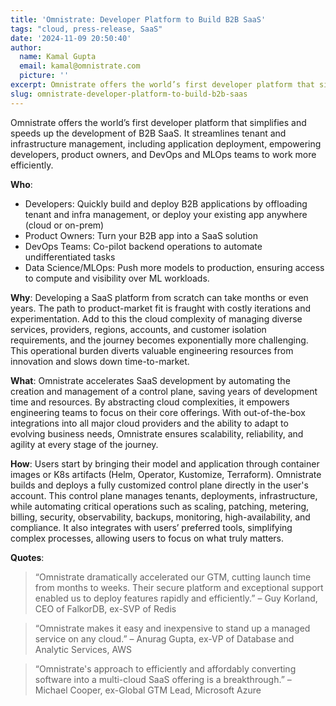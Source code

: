 ```yaml
---
title: 'Omnistrate: Developer Platform to Build B2B SaaS'
tags: "cloud, press-release, SaaS"
date: '2024-11-09 20:50:40'
author:
  name: Kamal Gupta
  email: kamal@omnistrate.com
  picture: ''
excerpt: Omnistrate offers the world’s first developer platform that simplifies and speeds up the development of B2B SaaS.
slug: omnistrate-developer-platform-to-build-b2b-saas
---
```


Omnistrate offers the world’s first developer platform that simplifies and speeds up the development of B2B SaaS. It streamlines tenant and infrastructure management, including application deployment, empowering developers, product owners, and DevOps and MLOps teams to work more efficiently.

**Who**:

- Developers: Quickly build and deploy B2B applications by offloading tenant and infra management, or deploy your existing app anywhere (cloud or on-prem)
- Product Owners: Turn your B2B app into a SaaS solution
- DevOps Teams: Co-pilot backend operations to automate undifferentiated tasks
- Data Science/MLOps: Push more models to production, ensuring access to compute and visibility over ML workloads.

**Why**: Developing a SaaS platform from scratch can take months or even years. The path to product-market fit is fraught with costly iterations and experimentation. Add to this the cloud complexity of managing diverse services, providers, regions, accounts, and customer isolation requirements, and the journey becomes exponentially more challenging. This operational burden diverts valuable engineering resources from innovation and slows down time-to-market.

**What**: Omnistrate accelerates SaaS development by automating the creation and management of a control plane, saving years of development time and resources. By abstracting cloud complexities, it empowers engineering teams to focus on their core offerings. With out-of-the-box integrations into all major cloud providers and the ability to adapt to evolving business needs, Omnistrate ensures scalability, reliability, and agility at every stage of the journey. 

**How**: Users start by bringing their model and application through container images or K8s artifacts (Helm, Operator, Kustomize, Terraform). Omnistrate builds and deploys a fully customized  control plane directly in the user's account. This control plane manages tenants, deployments, infrastructure, while automating critical operations such as  scaling, patching, metering, billing, security, observability, backups, monitoring, high-availability, and compliance. It also integrates with users’ preferred tools, simplifying complex processes, allowing users to focus on what truly matters. 

**Quotes**:

> “Omnistrate dramatically accelerated our GTM, cutting launch time from
> months to weeks. Their secure platform and exceptional support enabled
> us to deploy features rapidly and efficiently.” – Guy Korland, CEO of
> FalkorDB, ex-SVP of Redis

> “Omnistrate makes it easy and inexpensive to stand up a managed
> service on any cloud.” – Anurag Gupta, ex-VP of Database and Analytic
> Services, AWS

> “Omnistrate's approach to efficiently and affordably converting
> software into a multi-cloud SaaS offering is a breakthrough.” –
> Michael Cooper, ex-Global GTM Lead, Microsoft Azure

